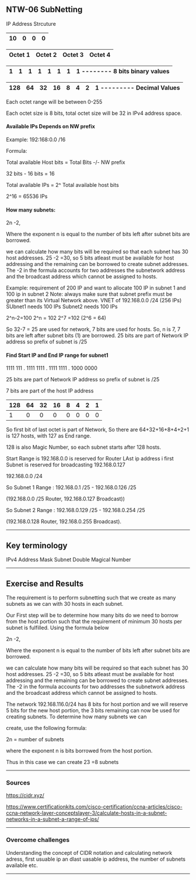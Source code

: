 ## NTW-06 SubNetting

IP Address Strcuture

10|0|0|0
--|--|--|--

Octet 1 | Octet 2 | Octet 3 | Octet 4
------- | ------- | ------- | -------

1|1|1|1|1|1|1|1    -------- 8 bits binary values
-|-|-|-|-|-|-|-


128 | 64 | 32 | 16 | 8 | 4 | 2 | 1  --------- Decimal Values
--- | --- | -- | -- | -- | -- | -- | --


Each octet range will be between 0-255

Each octet size is 8 bits, total octet size will be 32 in IPv4 address space.

#### Available IPs Depends on NW prefix

Example: 192:168:0.0 /16

Formula:

Total available Host bits = Total Bits -/- NW prefix

32 bits - 16 bits = 16

Total available IPs = 2^ Total available host bits

2^16 = 65536 IPs

#### How many subnets: 

2n -2, 

Where the exponent n is equal to the number of bits left after subnet bits are borrowed.

we can calculate how many bits will be required so that each subnet has 30 host addresses. 25 -2 =30, so 5 bits atleast must be available for host addressing and the remaining can be borrowed to create subnet addresses. The -2 in the formula accounts for two addresses the subnetwork address and the broadcast address which cannot be assigned to hosts.

Example: requirement of 200 IP and want to allocate 100 IP in subnet 1 and 100 ip in subnet 2
Note: always make sure that subnet prefix must be greater than its Virtual Network above.
VNET of 192.168.0.0 /24 (256 IPs)
SUbnet1 needs 100 IPs
Subnet2 needs 100 IPs

2^n-2=100
2^n = 102
2^7 =102 (2^6 = 64)

So 32-7 = 25 are used for network, 7 bits are used for hosts. So, n is 7, 7 bits are left after subnet bits (1) are borrowed. 25 bits are part of Network IP address so prefix of subnet is /25

#### Find Start IP and End IP range for subnet1

1111 111 . 1111 1111 . 1111 1111 . 1000 0000 

25 bits are part of Network IP address so prefix of subnet is /25

7 bits are part of the host IP address

128 | 64 | 32 | 16 | 8 | 4 | 2 | 1  
--- | --- | -- | -- | -- | -- | -- | --
1 | 0 | 0 | 0 | 0 | 0 | 0 | 0

So first bit of last octet is part of Network, So there are 64+32+16+8+4+2+1 is 127 hosts, with 127 as End range.

128 is also Magic Number, so each subnet starts after 128 hosts.

Start Range is  192.168.0.0 is reserved for Router
LAst ip address i first Subnet is reserved for broadcasting 192.168.0.127

192.168.0.0 /24

So Subnet 1 Range : 192.168.0.1 /25 - 192.168.0.126 /25

(192.168.0.0 /25 Router,  192.168.0.127 Broadcast))

So Subnet 2 Range : 192.168.0.129 /25 - 192.168.0.254 /25

(192.168.0.128 Router, 192.168.0.255 Broadcast).


















***
## Key terminology

IPv4 Address
Mask
Subnet
Double 
Magical Number 



***
## Exercise and Results

The requirement is to perform subnetting such that we create as many subnets as we can with 30 hosts in each subnet.

Our First step will be to determine how many bits do we need to borrow from the host portion such that the requirement of minimum 30 hosts per subnet is fulfilled. Using the formula below

2n -2, 

Where the exponent n is equal to the number of bits left after subnet bits are borrowed.

we can calculate how many bits will be required so that each subnet has 30 host addresses. 25 -2 =30, so 5 bits atleast must be available for host addressing and the remaining can be borrowed to create subnet addresses. The -2 in the formula accounts for two addresses the subnetwork address and the broadcast address which cannot be assigned to hosts.

The network 192.168.116.0/24 has 8 bits for host portion and we will reserve 5 bits for the new host portion, the 3 bits remaining can now be used for creating subnets. To determine how many subnets we can

create, use the following formula:

2n = number of subnets

where the exponent n is bits borrowed from the host portion.

Thus in this case we can create 23 =8 subnets



***
### Sources

https://cidr.xyz/

https://www.certificationkits.com/cisco-certification/ccna-articles/cisco-ccna-network-layer-conceptslayer-3/calculate-hosts-in-a-subnet-networks-in-a-subnet-a-range-of-ips/




***
### Overcome challenges

Understanding the concept of CIDR notation and calculating 
network adress, first usuable ip an dlast uasable ip address, the number of subnets available etc.



***
### 

